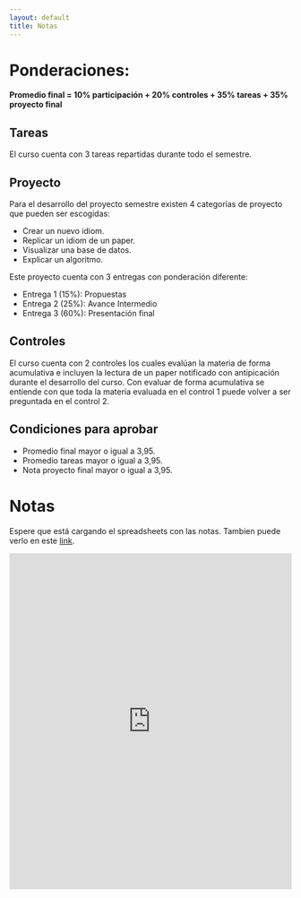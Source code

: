 ```yaml
---
layout: default
title: Notas
---
```

# Ponderaciones:

**Promedio final  = 10% participación + 20% controles + 35% tareas + 35% proyecto final**

## Tareas

El curso cuenta con 3 tareas repartidas durante todo el semestre.

## Proyecto

Para el desarrollo del proyecto semestre existen 4 categorías de proyecto que pueden ser escogidas:

- Crear un nuevo idiom.
- Replicar un idiom de un paper.
- Visualizar una base de datos.
- Explicar un algoritmo.


Este proyecto cuenta con 3 entregas con ponderación diferente:
- Entrega 1 (15%): Propuestas
- Entrega 2 (25%): Avance Intermedio
- Entrega 3 (60%): Presentación final

## Controles

El curso cuenta con 2 controles los cuales evalúan la materia de forma acumulativa e incluyen la lectura de un paper notificado con antipicación durante el desarrollo del curso. Con evaluar de forma acumulativa se entiende con que toda la materia evaluada en el control 1 puede volver a ser preguntada en el control 2.

## Condiciones para aprobar
- Promedio final mayor o igual a 3,95.
- Promedio tareas mayor o igual a 3,95.
- Nota proyecto final mayor o igual a 3,95.

# Notas


Espere que está cargando el spreadsheets con las notas. Tambien puede verlo en este [link](https://docs.google.com/spreadsheets/d/16Vwbku6gyZGjlanp5RlObUlzdAn4RTynlBc7NtVDHFs/edit#gid=0).

<iframe src="https://docs.google.com/spreadsheets/d/e/2PACX-1vQX3gaLvyKLUmbslI8h7RXOqW5TRDvlG6S__8piv0SytTP7BITqN4KWTVI4BbQsfiwC6PJ4KdFMRVcm/pubhtml?widget=true&amp;headers=false"  style="border: 0" width="100%" height="600" frameborder="0" scrolling="no"></iframe>

